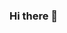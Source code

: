 ### Hi there 👋

<!--
**EOluwatimilehin/EOluwatimilehin** is a ✨ _special_ ✨ repository because its `README.md` (this file) appears on your GitHub profile.

Here are some ideas to get you started:

- 🔭 I’m currently working on ...
- 🌱 I’m currently learning Frontend Development ...
- 👯 I’m looking to collaborate on E-Commerce Platforms and Interactive Designs...
- 🤔 I’m looking for help with ...
- 💬 Ask me about ...
- 📫 How to reach me oluwatimilehinsamson@gmail.com ...
- 😄 Pronouns: He/His...
- ⚡ Fun fact: ...
-->
